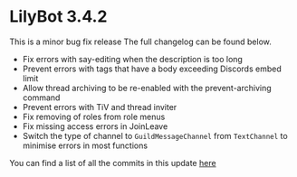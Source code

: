 # LilyBot 3.4.2

This is a minor bug fix release
The full changelog can be found below.

* Fix errors with say-editing when the description is too long
* Prevent errors with tags that have a body exceeding Discords embed limit
* Allow thread archiving to be re-enabled with the prevent-archiving command
* Prevent errors with TiV and thread inviter
* Fix removing of roles from role menus
* Fix missing access errors in JoinLeave
* Switch the type of channel to `GuildMessageChannel` from `TextChannel` to minimise errors in most functions

You can find a list of all the commits in this update
[here](https://github.com/IrisShaders/LilyBot/compare/v3.4.1...v3.4.2)

